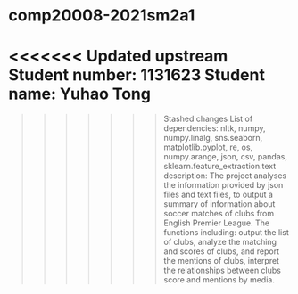 # comp20008-2021sm2a1
<<<<<<< Updated upstream
Student number: 1131623
Student name: Yuhao Tong
=======
>>>>>>> Stashed changes
>>>>>>> List of dependencies: nltk, numpy, numpy.linalg, sns.seaborn, matplotlib.pyplot, re, os, numpy.arange, json, csv, pandas, sklearn.feature_extraction.text
>>>>>>> description: The project analyses the information provided by json files and text files, to output a summary of information about soccer matches of clubs from English Premier League. The functions including: output the list of clubs, analyze the matching and scores of clubs, and report the mentions of clubs, interpret the relationships between clubs score and mentions by media.
